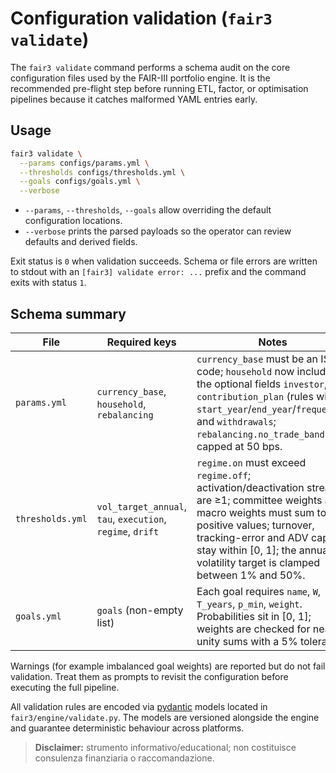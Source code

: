 # Configuration validation (`fair3 validate`)

The `fair3 validate` command performs a schema audit on the core configuration files used by the
FAIR-III portfolio engine. It is the recommended pre-flight step before running ETL, factor, or
optimisation pipelines because it catches malformed YAML entries early.

## Usage

```bash
fair3 validate \
  --params configs/params.yml \
  --thresholds configs/thresholds.yml \
  --goals configs/goals.yml \
  --verbose
```

* `--params`, `--thresholds`, `--goals` allow overriding the default configuration locations.
* `--verbose` prints the parsed payloads so the operator can review defaults and derived fields.

Exit status is `0` when validation succeeds. Schema or file errors are written to stdout with an
`[fair3] validate error: ...` prefix and the command exits with status `1`.

## Schema summary

| File | Required keys | Notes |
| ---- | ------------- | ----- |
| `params.yml` | `currency_base`, `household`, `rebalancing` | `currency_base` must be an ISO code; `household` now includes the optional fields `investor`, `contribution_plan` (rules with `start_year`/`end_year`/`frequency`), and `withdrawals`; `rebalancing.no_trade_bands` is capped at 50 bps. |
| `thresholds.yml` | `vol_target_annual`, `tau`, `execution`, `regime`, `drift` | `regime.on` must exceed `regime.off`; activation/deactivation streaks are ≥1; committee weights and macro weights must sum to positive values; turnover, tracking-error and ADV caps stay within [0, 1]; the annual volatility target is clamped between 1% and 50%. |
| `goals.yml` | `goals` (non-empty list) | Each goal requires `name`, `W`, `T_years`, `p_min`, `weight`. Probabilities sit in [0, 1]; weights are checked for near-unity sums with a 5% tolerance. |

Warnings (for example imbalanced goal weights) are reported but do not fail validation. Treat them as
prompts to revisit the configuration before executing the full pipeline.

All validation rules are encoded via [pydantic](https://docs.pydantic.dev/) models located in
`fair3/engine/validate.py`. The models are versioned alongside the engine and guarantee deterministic
behaviour across platforms.

> **Disclaimer:** strumento informativo/educational; non costituisce consulenza finanziaria o raccomandazione.

